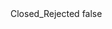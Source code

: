 <?xml version="1.0" encoding="UTF-8"?>
<CustomMetadata xmlns="http://soap.sforce.com/2006/04/metadata">
    <label>Closed_Rejected</label>
    <protected>false</protected>
</CustomMetadata>
